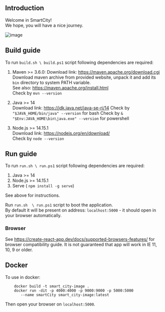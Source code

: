 ## Introduction

Welcome in SmartCity!   
We hope, you will have a nice journey.  


![image](https://user-images.githubusercontent.com/33404585/102254512-fce3ae00-3f08-11eb-8b6e-897cd7f48b52.png)


## Build guide

To run `build.sh \ build.ps1` script following dependencies are required:  

1. Maven >= 3.6.0: 
Download link: https://maven.apache.org/download.cgi   
Download maven archive from provided website, unpack it and add its `bin` directory to system PATH variable.   
See also: https://maven.apache.org/install.html  
Check by `mvn --version`

2. Java >= 14   
Download link: https://jdk.java.net/java-se-ri/14
Check by `"$JAVA_HOME/bin/java" --version` for bash
Check by `& "$Env:JAVA_HOME\bin\java.exe" --version` for powershell

3. Node.js >= 14.15.1  
Download link: https://nodejs.org/en/download/  
Check by `node --version`

## Run guide

To run `run.sh \ run.ps1` script following dependencies are required:  

1. Java >= 14
2. Node.js >= 14.15.1  
3. Serve ( `npm install -g serve`)

See above for instructions.

Run `run.sh  \ run.ps1` script to boot the application.    
By default it will be present on address: `localhost:5000` - it should open in your browser automatically.   

### Browser
See https://create-react-app.dev/docs/supported-browsers-features/ for browser compatibility guide.
It is not guaranteed that app will work in IE 11, 10, 9 or older. 


## Docker
To use in docker: 
```
    docker build -t smart_city-image .
    docker run -dit -p 4000:4000 -p 9000:9000 -p 5000:5000 
       --name smartCity smart_city-image:latest
```
Then open your browser on `localhost:5000`.
